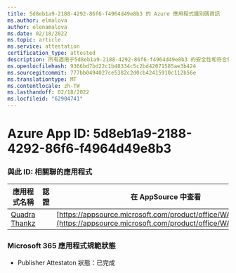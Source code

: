 ```yaml
---
title: 5d8eb1a9-2188-4292-86f6-f4964d49e8b3 的 Azure 應用程式識別碼資訊
ms.author: elmalova
author: elenamalova
ms.date: 02/18/2022
ms.topic: article
ms.service: attestation
certification_type: attested
description: 所有適用于5d8eb1a9-2188-4292-86f6-f4964d49e8b3 的安全性和符合性資訊資訊。
ms.openlocfilehash: 9366bd7bd22c1b48334c5c2bd42071585ae3b424
ms.sourcegitcommit: 777bb0494027ce5382c2d0cb42415910c112b56e
ms.translationtype: MT
ms.contentlocale: zh-TW
ms.lasthandoff: 02/18/2022
ms.locfileid: "62904741"
---
```

# <a name="azure-app-id-5d8eb1a9-2188-4292-86f6-f4964d49e8b3"></a>Azure App ID: 5d8eb1a9-2188-4292-86f6-f4964d49e8b3


### <a name="apps-associated-with-this-id"></a>與此 ID: 相關聯的應用程式
| **應用程式名稱** | **認證** | **在 AppSource 中查看** |
|--------------|---------------|-----------------------|
| [Quadra Thankz](https://docs.microsoft.com/microsoft-365-app-certification/forward/WA200003671) |  | [https://appsource.microsoft.com/product/office/WA200003671](https://appsource.microsoft.com/product/office/WA200003671) |

### <a name="microsoft-365-app-compliance-status"></a>Microsoft 365 應用程式規範狀態
- Publisher Attestaton 狀態：已完成
